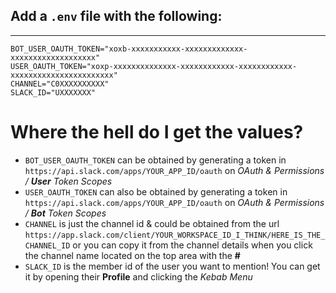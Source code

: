 ## Add a `.env` file with the following:
---
```
BOT_USER_OAUTH_TOKEN="xoxb-xxxxxxxxxxx-xxxxxxxxxxxxx-xxxxxxxxxxxxxxxxxxx"
USER_OAUTH_TOKEN="xoxp-xxxxxxxxxxxxxx-xxxxxxxxxxxx-xxxxxxxxxxxx-xxxxxxxxxxxxxxxxxxxxxxx"
CHANNEL="C0XXXXXXXXXX"
SLACK_ID="UXXXXXXX"
```
# Where the hell do I get the values?
- `BOT_USER_OAUTH_TOKEN` can be obtained by generating a token in `https://api.slack.com/apps/YOUR_APP_ID/oauth` on _OAuth & Permissions / __User__ Token Scopes_
- `USER_OAUTH_TOKEN` can also be obtained by generating a token in `https://api.slack.com/apps/YOUR_APP_ID/oauth` on _OAuth & Permissions / __Bot__ Token Scopes_
- `CHANNEL` is just the channel id & could be obtained from the url `https://app.slack.com/client/YOUR_WORKSPACE_ID_I_THINK/HERE_IS_THE_CHANNEL_ID` or you can copy it from the channel details when you click the channel name located on the top area with the __#__
- `SLACK_ID` is the member id of the user you want to mention! You can get it by opening their __Profile__ and clicking the _Kebab Menu_
